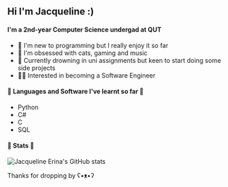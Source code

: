 ## Hi I'm Jacqueline :)


#### I'm a 2nd-year Computer Science undergad at QUT

- 🌱 I'm new to programming but I really enjoy it so far
- 🌷 I'm obsessed with cats, gaming and music
- 💜 Currently drowning in uni assignments but keen to start doing some side projects
- 🧚‍♀️ Interested in becoming a Software Engineer

#### 🍒 Languages and Software I've learnt so far 🍒
- Python
- C#
- C
- SQL

#### 🍄 Stats 🍄

![Jacqueline Erina's GitHub stats](https://github-readme-stats.vercel.app/api?username=JacquelineErina&show_icons=true&theme=radical)


Thanks for dropping by  ʕ•ᴥ•ʔ




<!--
**JacquelineErina/JacquelineErina** is a ✨ _special_ ✨ repository because its `README.md` (this file) appears on your GitHub profile.

Here are some ideas to get you started:

- 🔭 I’m currently working on ...
- 🌱 I’m currently learning ...
- 👯 I’m looking to collaborate on ...
- 🤔 I’m looking for help with ...
- 💬 Ask me about ...
- 📫 How to reach me: ...
- 😄 Pronouns: ...
- ⚡ Fun fact: ...
-->
